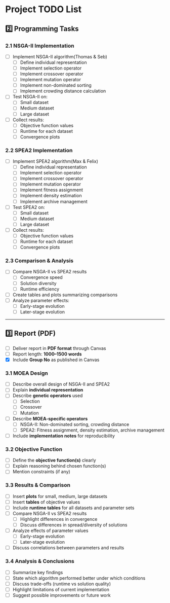 # Project TODO List

## 2️⃣ Programming Tasks

### 2.1 NSGA-II Implementation

- [ ] Implement NSGA-II algorithm(Thomas & Seb)
  - [ ] Define individual representation
  - [ ] Implement selection operator
  - [ ] Implement crossover operator
  - [ ] Implement mutation operator
  - [ ] Implement non-dominated sorting
  - [ ] Implement crowding distance calculation
- [ ] Test NSGA-II on:
  - [ ] Small dataset
  - [ ] Medium dataset
  - [ ] Large dataset
- [ ] Collect results:
  - [ ] Objective function values
  - [ ] Runtime for each dataset
  - [ ] Convergence plots

### 2.2 SPEA2 Implementation

- [ ] Implement SPEA2 algorithm(Max & Felix)
  - [ ] Define individual representation
  - [ ] Implement selection operator
  - [ ] Implement crossover operator
  - [ ] Implement mutation operator
  - [ ] Implement fitness assignment
  - [ ] Implement density estimation
  - [ ] Implement archive management
- [ ] Test SPEA2 on:
  - [ ] Small dataset
  - [ ] Medium dataset
  - [ ] Large dataset
- [ ] Collect results:
  - [ ] Objective function values
  - [ ] Runtime for each dataset
  - [ ] Convergence plots

### 2.3 Comparison & Analysis

- [ ] Compare NSGA-II vs SPEA2 results
  - [ ] Convergence speed
  - [ ] Solution diversity
  - [ ] Runtime efficiency
- [ ] Create tables and plots summarizing comparisons
- [ ] Analyze parameter effects:
  - [ ] Early-stage evolution
  - [ ] Later-stage evolution

---

## 3️⃣ Report (PDF)

- [ ] Deliver report in **PDF format** through Canvas
- [ ] Report length: **1000–1500 words**
- [x] Include **Group No** as published in Canvas

### 3.1 MOEA Design

- [ ] Describe overall design of NSGA-II and SPEA2
- [ ] Explain **individual representation**
- [ ] Describe **genetic operators** used
  - [ ] Selection
  - [ ] Crossover
  - [ ] Mutation
- [ ] Describe **MOEA-specific operators**
  - [ ] NSGA-II: Non-dominated sorting, crowding distance
  - [ ] SPEA2: Fitness assignment, density estimation, archive management
- [ ] Include **implementation notes** for reproducibility

### 3.2 Objective Function

- [ ] Define the **objective function(s)** clearly
- [ ] Explain reasoning behind chosen function(s)
- [ ] Mention constraints (if any)

### 3.3 Results & Comparison

- [ ] Insert **plots** for small, medium, large datasets
- [ ] Insert **tables** of objective values
- [ ] Include **runtime tables** for all datasets and parameter sets
- [ ] Compare NSGA-II vs SPEA2 results
  - [ ] Highlight differences in convergence
  - [ ] Discuss differences in spread/diversity of solutions
- [ ] Analyze effects of parameter values
  - [ ] Early-stage evolution
  - [ ] Later-stage evolution
- [ ] Discuss correlations between parameters and results

### 3.4 Analysis & Conclusions

- [ ] Summarize key findings
- [ ] State which algorithm performed better under which conditions
- [ ] Discuss trade-offs (runtime vs solution quality)
- [ ] Highlight limitations of current implementation
- [ ] Suggest possible improvements or future work
